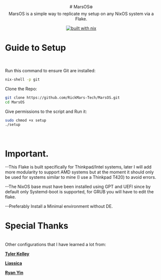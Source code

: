 <div align = center>
<br>
# MarsOS❄️
<br>
 MarsOS is a simple way to replicate my setup on any NixOS system via a Flake. 
 
[![built with nix](https://builtwithnix.org/badge.svg)](https://builtwithnix.org)
</div>

# Guide to Setup
<br>

Run this command to ensure Git are installed:
```bash
nix-shell -p git
```

Clone the Repo:
```bash
git clone https://github.com/RickMars-Tech/MarsOS.git
cd MarsOS
```

Give permissions to the script and Run it:
```bash
sudo chmod +x setup
./setup
```
<br>


# Important.
--This Flake is built specifically for Thinkpad/Intel systems, later I will add more modularity to support AMD systems but at the moment it should only be used for systems similar to mine (I use a Thinkpad T420) to avoid errors.

--The NixOS base must have been installed using GPT and UEFI since by default only Systemd-boot is supported, for GRUB you will have to edit the flake.

--Preferably Install a Minimal environment without DE.


# Special Thanks
<br>
Other configurations that I have learned a lot from:


**[Tyler Kelley ]**

**[Liassica]**

**[Ryan Yin]**
<br>

<!----------------------------------{ Thanks }--------------------------------->
[Tyler Kelley ]: https://gitlab.com/Zaney/zaneyos
[Liassica]: https://codeberg.org/Liassica/nixos-config
[Ryan Yin]: https://github.com/ryan4yin/nixos-and-flakes-book

